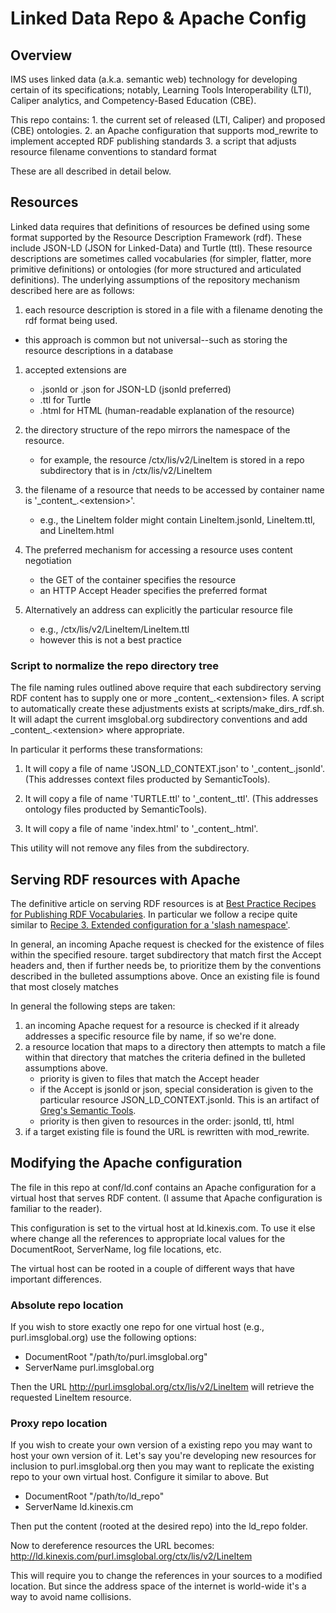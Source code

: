 # Linked Data Repo & Apache Config

## Overview
IMS uses linked data (a.k.a. semantic web) technology for developing certain of its specifications; notably, Learning Tools
Interoperability (LTI), Caliper analytics, and Competency-Based Education (CBE).

This repo contains: 1. the current set of released (LTI, Caliper) and proposed (CBE) ontologies. 2. an Apache configuration that supports
mod_rewrite to implement accepted RDF publishing standards 3. a script that adjusts resource filename conventions to standard format

These are all described in detail below.


## Resources
Linked data requires that definitions of resources be defined using some format supported by the Resource Description Framework (rdf).
These include JSON-LD (JSON for Linked-Data) and Turtle (ttl). These resource descriptions are sometimes called vocabularies (for
simpler, flatter, more primitive definitions) or ontologies (for more structured and articulated definitions).
The underlying assumptions of the repository mechanism described here are as follows: 

1. each resource description is stored in a file with a filename denoting the rdf format being used.
 * this approach is common but not universal--such as storing the resource descriptions in a database

1. accepted extensions are
 	* .jsonld or .json for JSON-LD (jsonld preferred)
	* .ttl for Turtle
	* .html for HTML (human-readable explanation of the resource)

1. the directory structure of the repo mirrors the namespace of the resource.  
 	* for example, the resource /ctx/lis/v2/LineItem is stored in a repo subdirectory that is in /ctx/lis/v2/LineItem
 
1. the filename of a resource that needs to be accessed by container name is '\_content\_.&lt;extension&gt;'.
 	* e.g., the LineItem folder might contain LineItem.jsonld, LineItem.ttl, and LineItem.html
 
1. The preferred mechanism for accessing a resource uses content negotiation
	* the GET of the container specifies the resource
	* an HTTP Accept Header specifies the preferred format

1. Alternatively an address can explicitly the particular resource file
	* e.g., /ctx/lis/v2/LineItem/LineItem.ttl
	* however this is not a best practice
	
### Script to normalize the repo directory tree
The file naming rules outlined above require that each subdirectory serving RDF content has to supply one or more \_content\_.&lt;extension&gt; files.  A script to automatically create these adjustments exists at scripts/make_dirs_rdf.sh.  It will adapt the current imsglobal.org subdirectory conventions and add \_content\_.&lt;extension&gt; where appropriate.

In particular it performs these transformations:

1. It will copy a file of name 'JSON\_LD\_CONTEXT.json' to '\_content\_.jsonld'.  (This addresses context files producted by SemanticTools).

1. It will copy a file of name 'TURTLE.ttl' to '\_content\_.ttl'.  (This addresses ontology files producted by SemanticTools).

1. It will copy a file of name 'index.html' to '\_content\_.html'.

This utility will not remove any files from the subdirectory.
	
## Serving RDF resources with Apache
The definitive article on serving RDF resources is at [Best Practice Recipes for Publishing RDF Vocabularies](https://www.w3.org/TR/swbp-vocab-pub/).  In particular we follow a recipe quite similar to [Recipe 3. Extended configuration for a 'slash namespace'](https://www.w3.org/TR/swbp-vocab-pub/#recipe3).

In general, an incoming Apache request is checked for the existence of files within the specified resoure.  target subdirectory that match first the Accept headers and, then if further needs be, to prioritize them by the conventions described in the bulleted assumptions above.  Once an existing file is found that most closely matches

In general the following steps are taken:

1. an incoming Apache request for a resource is checked if it already addresses a specific resource file by name, if so we're done.
2. a resource location that maps to a directory then attempts to match a file within that directory that matches the criteria defined in the bulleted assumptions above.
	* priority is given to files that match the Accept header
	* if the Accept is jsonld or json, special consideration is given to the particular resource JSON\_LD\_CONTEXT.jsonld.  This is an artifact of [Greg's Semantic Tools](https://github.com/gmcfall/semantictools.git).
	* priority is then given to resources in the order: jsonld, ttl, html
3. if a target existing file is found the URL is rewritten with mod_rewrite.

## Modifying the Apache configuration
The file in this repo at conf/ld.conf contains an Apache configuration for a virtual host that serves RDF content.  (I assume that Apache configuration is familiar to the reader).

This configuration is set to the virtual host at ld.kinexis.com.  To use it else where change all the references to appropriate local values for the DocumentRoot, ServerName, log file locations, etc.

The virtual host can be rooted in a couple of different ways that have important differences.

### Absolute repo location
If you wish to store exactly one repo for one virtual host (e.g., purl.imsglobal.org) use the following options:

* DocumentRoot "/path/to/purl.imsglobal.org"
* ServerName purl.imsglobal.org

Then the URL http://purl.imsglobal.org/ctx/lis/v2/LineItem will retrieve the requested LineItem resource.

### Proxy repo location
If you wish to create your own version of a existing repo you may want to host your own version of it.  Let's say you're developing new resources for inclusion to purl.imsglobal.org then you may want to replicate the existing repo to your own virtual host.  Configure it similar to above.  But 

* DocumentRoot "/path/to/ld_repo"
* ServerName ld.kinexis.cm

Then put the content (rooted at the desired repo) into the ld_repo folder.

Now to dereference resources the URL becomes: http://ld.kinexis.com/purl.imsglobal.org/ctx/lis/v2/LineItem

This will require you to change the references in your sources to a modified location.  But since the address space of the internet is world-wide it's a way to avoid name collisions.




